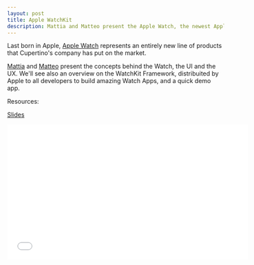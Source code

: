 ```yaml
---
layout: post
title: Apple WatchKit
description: Mattia and Matteo present the Apple Watch, the newest Apple product.
---
```


Last born in Apple, [Apple Watch](https://www.apple.com/watch/) represents an entirely new line of products that Cupertino's company has put on the market.

[Mattia](http://mattiarigo.com/) and [Matteo](http://twitter.com/teomatteo89) present the concepts behind the Watch, the UI and the UX.
We'll see also an overview on the WatchKit Framework, distribuited by Apple to all developers to build amazing Watch Apps, and a quick demo app.

Resources:

[Slides](http://slides.com/matteocomisso/watch-hackatron-presentation#/)

<iframe width="560" height="315" src="//www.youtube.com/embed/2cdJ2dILj40" frameborder="0" allowfullscreen></iframe>
